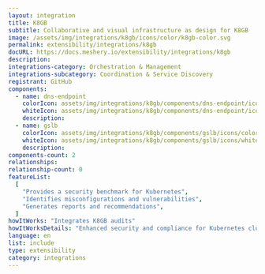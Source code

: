 ```yaml
---
layout: integration
title: K8GB
subtitle: Collaborative and visual infrastructure as design for K8GB
image: /assets/img/integrations/k8gb/icons/color/k8gb-color.svg
permalink: extensibility/integrations/k8gb
docURL: https://docs.meshery.io/extensibility/integrations/k8gb
description:
integrations-category: Orchestration & Management
integrations-subcategory: Coordination & Service Discovery
registrant: GitHub
components:
  - name: dns-endpoint
    colorIcon: assets/img/integrations/k8gb/components/dns-endpoint/icons/color/dns-endpoint-color.svg
    whiteIcon: assets/img/integrations/k8gb/components/dns-endpoint/icons/white/dns-endpoint-white.svg
    description:
  - name: gslb
    colorIcon: assets/img/integrations/k8gb/components/gslb/icons/color/gslb-color.svg
    whiteIcon: assets/img/integrations/k8gb/components/gslb/icons/white/gslb-white.svg
    description:
components-count: 2
relationships:
relationship-count: 0
featureList:
  [
    "Provides a security benchmark for Kubernetes",
    "Identifies misconfigurations and vulnerabilities",
    "Generates reports and recommendations",
  ]
howItWorks: "Integrates K8GB audits"
howItWorksDetails: "Enhanced security and compliance for Kubernetes clusters"
language: en
list: include
type: extensibility
category: integrations
---
```

